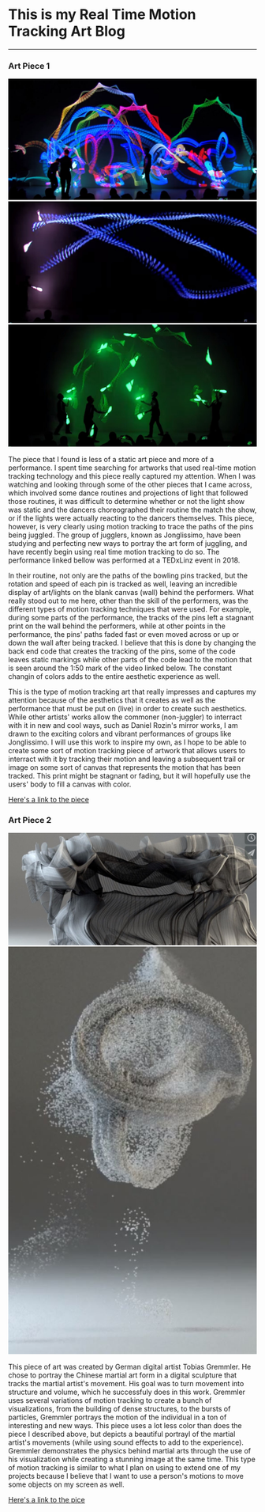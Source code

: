 # This is my Real Time Motion Tracking Art Blog
------

### Art Piece 1
![Jonglissimo](images/jonglissimo1.JPG?raw=true "Jonglissimo")
![Jonglissimo](images/jonglissimo2.JPG?raw=true "Jonglissimo")
![Jonglissimo](images/jonglissimo3.JPG?raw=true "Jonglissimo")

The piece that I found is less of a static art piece and more of a performance.  I spent time searching for artworks that used real-time motion tracking technology and this piece really captured my attention.  When I was watching and looking through some of the other pieces that I came across, which involved some dance routines and projections of light that followed those routines, it was difficult to determine whether or not the light show was static and the dancers choreographed their routine the match the show, or if the lights were actually reacting to the dancers themselves.  This piece, however, is very clearly using motion tracking to trace the paths of the pins being juggled.  The group of jugglers, known as Jonglissimo, have been studying and perfecting new ways to portray the art form of juggling, and have recently begin using real time motion tracking to do so.  The performance linked bellow was performed at a TEDxLinz event in 2018. 

In their routine, not only are the paths of the bowling pins tracked, but the rotation and speed of each pin is tracked as well, leaving an incredible display of art/lights on the blank canvas (wall) behind the performers.  What really stood out to me here, other than the skill of the performers, was the different types of motion tracking techniques that were used.  For example, during some parts of the performance, the tracks of the pins left a stagnant print on the wall behind the performers, while at other points in the performance, the pins' paths faded fast or even moved across or up or down the wall after being tracked.  I believe that this is done by changing the back end code that creates the tracking of the pins, some of the code leaves static markings while other parts of the code lead to the motion that is seen around the 1:50 mark of the video linked below.  The constant changin of colors adds to the entire aesthetic experience as well.  

This is the type of motion tracking art that really impresses and captures my attention because of the aesthetics that it creates as well as the performance that must be put on (live) in order to create such aesthetics.  While other artists' works allow the commoner (non-juggler) to interract with it in new and cool ways, such as Daniel Rozin's mirror works, I am drawn to the exciting colors and vibrant performances of groups like Jonglissimo. I will use this work to inspire my own, as I hope to be able to create some sort of motion tracking piece of artwork that allows users to interract with it by tracking their motion and leaving a subsequent trail or image on some sort of canvas that represents the motion that has been tracked.  This print might be stagnant or fading, but it will hopefully use the users' body to fill a canvas with color. 

[Here's a link to the piece](https://www.youtube.com/watch?v=Zm_oy1m-g3k)

### Art Piece 2
![Tobias Gremmler](images/kung_fu_pic1.JPG?raw=true "Tobias Gremmler")
![Tobias Gremmler](images/kung_fu_pic2.JPG?raw=true "Tobias Gremmler")

This piece of art was created by German digital artist Tobias Gremmler.  He chose to portray the Chinese martial art form in a digital sculpture that tracks the martial artist's movement.  His goal was to turn movement into structure and volume, which he successfuly does in this work.  Gremmler uses several variations of motion tracking to create a bunch of visualizations, from the building of dense structures, to the bursts of particles, Gremmler portrays the motion of the individual in a ton of interesting and new ways.  This piece uses a lot less color than does the piece I described above, but depicts a beautiful portrayl of the martial artist's movements (while using sound effects to add to the experience). Gremmler demonstrates the physics behind martial arts through the use of his visualization while creating a stunning image at the same time. This type of motion tracking is similar to what I plan on using to extend one of my projects because I believe that I want to use a person's motions to move some objects on my screen as well.

[Here's a link to the pice](https://www.thisiscolossal.com/2016/05/kung-fu-visualizations/)

